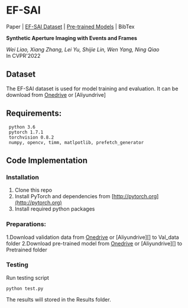# EF-SAI

Paper | [EF-SAI Dataset](https://github.com/smjsc/EF-SAI#Dataset) | [Pre-trained Models](https://1drv.ms/u/s!AhglJgt1Cr16pXzr5N4RlkvYgzDe?e=Ar21Gw) | BibTex

**Synthetic Aperture Imaging with Events and Frames**<br>

_Wei Liao, Xiang Zhang, Lei Yu, Shijie Lin, Wen Yang, Ning Qiao_<br>
In CVPR'2022

## Dataset
The EF-SAI dataset is used for model training and evaluation. It can be download from [Onedrive](https://1drv.ms/u/s!AhglJgt1Cr16pXLLwDzp7rnbGMdS?e=hI6okp) or [Aliyundrive] 
## Requirements:
     python 3.6
     pytorch 1.7.1
     torchvision 0.8.2
     numpy, opencv, timm, matlpotlib, prefetch_generator
## Code Implementation
### Installation
1. Clone this repo
2. Install PyTorch and dependencies from [http://pytorch.org](http://pytorch.org)
3. Install required python packages
### Preparations:
1.Download validation data from [Onedrive](https://1drv.ms/u/s!AhglJgt1Cr16pXpFl2DBfDe98pkh?e=AMonte) or [Aliyundrive][] to Val_data folder
2.Download pre-trained model from [Onedrive](https://1drv.ms/u/s!AhglJgt1Cr16pXzr5N4RlkvYgzDe?e=Ar21Gw) or [Aliyundrive][] to Pretrained folder
### Testing
Run testing script
```
python test.py 
```
The results will stored in the Results folder.
